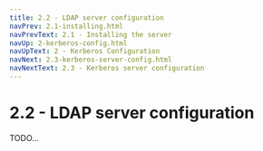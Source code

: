 ```yaml
---
title: 2.2 - LDAP server configuration
navPrev: 2.1-installing.html
navPrevText: 2.1 - Installing the server
navUp: 2-kerberos-config.html
navUpText: 2 - Kerberos Configuration
navNext: 2.3-kerberos-server-config.html
navNextText: 2.3 - Kerberos server configuration
---
```


# 2.2 - LDAP server configuration

TODO...